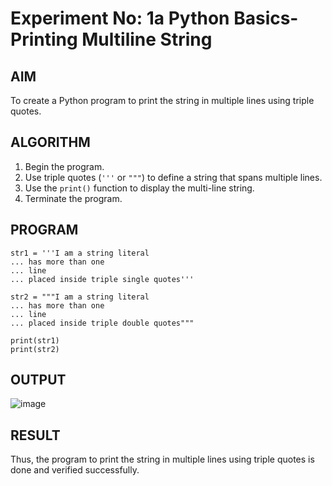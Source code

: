 # Experiment No: 1a Python Basics- Printing Multiline String

## AIM  
To create a Python program to print the string in multiple lines using triple quotes.

## ALGORITHM  
1. Begin the program.  
2. Use triple quotes (`'''` or `"""`) to define a string that spans multiple lines.  
3. Use the `print()` function to display the multi-line string.  
4. Terminate the program.

## PROGRAM
    str1 = '''I am a string literal
    ... has more than one
    ... line
    ... placed inside triple single quotes'''

    str2 = """I am a string literal
    ... has more than one
    ... line
    ... placed inside triple double quotes"""

    print(str1)
    print(str2)
    
## OUTPUT
![image](https://github.com/user-attachments/assets/5f20a7ac-45a8-4f92-89cf-8ee98954884d)

## RESULT
Thus, the program to print the string in multiple lines using triple quotes is done and verified successfully.
